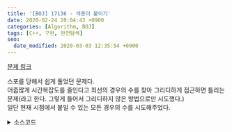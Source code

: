 ```yaml
---
title: '[BOJ] 17136 - 색종이 붙이기'
date: 2020-02-24 20:04:43 +0900
categories: [Algorithm, BOJ]
tags: [C++, 구현, 완전탐색]
seo:
  date_modified: 2020-03-03 12:35:54 +0900
---
```


[문제 링크](https://www.acmicpc.net/problem/17136)

스포를 당해서 쉽게 풀었던 문제다.<br>
어줍짢게 시간복잡도를 줄인다고 최선의 경우의 수를 찾아 그리디하게 접근하면 틀리는 문제(라고 한다. 그렇게 들어서 그리디하지 않은 방법으로만 시도했다.)<br>
일단 현재 시점에서 붙일 수 있는 모든 경우의 수를 시도해주었다.

<details>
  <summary> 소스코드 </summary>
    <div markdown="1">

```c++
#include <iostream>
#include <algorithm>
using namespace std;

int paper[15][15], color[6], ans = 99;

bool is_in_range(int x, int y) {
	return x >= 0 && x < 10 && y >= 0 && y < 10;
}

bool is_attachable(int x, int y, int size) {
	if (color[size] >= 5) return false;
	for (int i = 0; i < size; i++)
		for (int j = 0; j < size; j++)
			if (!paper[x + i][y + j])
				return false;
	return true;
}

void attach(int x, int y, int size) {
	for (int i = 0; i < size; i++)
		for (int j = 0; j < size; j++)
			paper[x + i][y + j] = 0;
}

void remove(int x, int y, int size) {
	for (int i = 0; i < size; i++)
		for (int j = 0; j < size; j++)
			paper[x + i][y + j] = 1;
}

void go(int x, int y, int count) {
	for (int i = 1; i <= 5; i++) {
		if (!is_in_range(x + i - 1, y + i - 1) || !is_attachable(x, y, i))
			continue;
		attach(x, y, i);
		color[i]++;
		bool ck = true;
		for (int r = x; ck && r < 10; r++)
			for (int c = 0; ck && c < 10; c++)
				if (paper[r][c]) {
					ck = false;
					go(r, c, count + 1);
				}

		if (ck) ans = min(ans, count + 1);
		remove(x, y, i);
		color[i]--;
	}
}

int main(void) {
	for (int i = 0; i < 10; i++)
		for (int j = 0; j < 10; j++)
			scanf("%d", paper[i] + j);

	for (int i = 0; i < 10; i++)
		for (int j = 0; j < 10; j++)
			if (paper[i][j]) {
				go(i, j, 0);
				printf("%d", ans == 99 ? -1 : ans);
				return 0;
			}

	printf("%d", 0);
	return 0;
}
```

</div>
</details>
